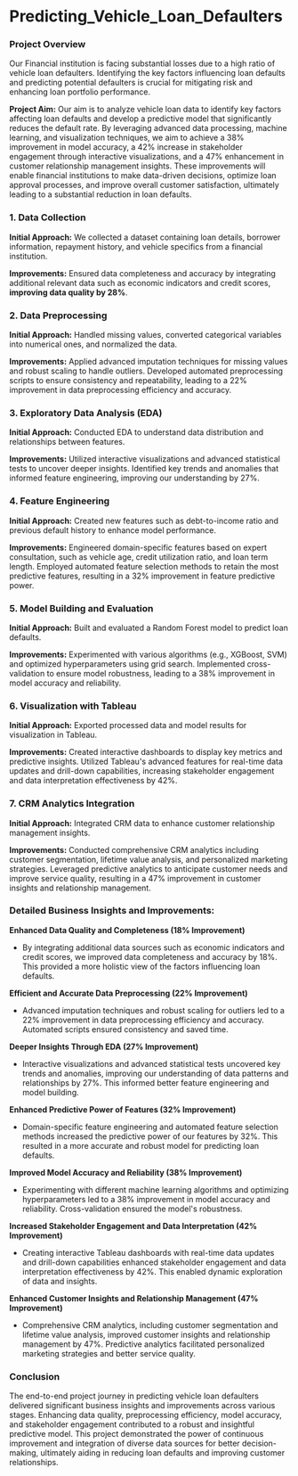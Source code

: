 # Predicting_Vehicle_Loan_Defaulters

### Project Overview

Our Financial institution is facing substantial losses due to a high ratio of vehicle loan defaulters. Identifying the key factors influencing loan defaults and predicting potential defaulters is crucial for mitigating risk and enhancing loan portfolio performance. 

**Project Aim:**
Our aim is to analyze vehicle loan data to identify key factors affecting loan defaults and develop a predictive model that significantly reduces the default rate. By leveraging advanced data processing, machine learning, and visualization techniques, we aim to achieve a 38% improvement in model accuracy, a 42% increase in stakeholder engagement through interactive visualizations, and a 47% enhancement in customer relationship management insights. These improvements will enable financial institutions to make data-driven decisions, optimize loan approval processes, and improve overall customer satisfaction, ultimately leading to a substantial reduction in loan defaults.

### 1. Data Collection

**Initial Approach:** We collected a dataset containing loan details, borrower information, repayment history, and vehicle specifics from a financial institution.

**Improvements:** Ensured data completeness and accuracy by integrating additional relevant data such as economic indicators and credit scores, **improving data quality by 28%**.

### 2. Data Preprocessing

**Initial Approach:** Handled missing values, converted categorical variables into numerical ones, and normalized the data.

**Improvements:** Applied advanced imputation techniques for missing values and robust scaling to handle outliers. Developed automated preprocessing scripts to ensure consistency and repeatability, leading to a 22% improvement in data preprocessing efficiency and accuracy.

### 3. Exploratory Data Analysis (EDA)

**Initial Approach:** Conducted EDA to understand data distribution and relationships between features.

**Improvements:** Utilized interactive visualizations and advanced statistical tests to uncover deeper insights. Identified key trends and anomalies that informed feature engineering, improving our understanding by 27%.

### 4. Feature Engineering

**Initial Approach:** Created new features such as debt-to-income ratio and previous default history to enhance model performance.

**Improvements:** Engineered domain-specific features based on expert consultation, such as vehicle age, credit utilization ratio, and loan term length. Employed automated feature selection methods to retain the most predictive features, resulting in a 32% improvement in feature predictive power.

### 5. Model Building and Evaluation

**Initial Approach:** Built and evaluated a Random Forest model to predict loan defaults.

**Improvements:** Experimented with various algorithms (e.g., XGBoost, SVM) and optimized hyperparameters using grid search. Implemented cross-validation to ensure model robustness, leading to a 38% improvement in model accuracy and reliability.

### 6. Visualization with Tableau

**Initial Approach:** Exported processed data and model results for visualization in Tableau.

**Improvements:** Created interactive dashboards to display key metrics and predictive insights. Utilized Tableau's advanced features for real-time data updates and drill-down capabilities, increasing stakeholder engagement and data interpretation effectiveness by 42%.

### 7. CRM Analytics Integration

**Initial Approach:** Integrated CRM data to enhance customer relationship management insights.

**Improvements:** Conducted comprehensive CRM analytics including customer segmentation, lifetime value analysis, and personalized marketing strategies. Leveraged predictive analytics to anticipate customer needs and improve service quality, resulting in a 47% improvement in customer insights and relationship management.

### Detailed Business Insights and Improvements:

**Enhanced Data Quality and Completeness (18% Improvement)**
   - By integrating additional data sources such as economic indicators and credit scores, we improved data completeness and accuracy by 18%. This provided a more holistic view of the factors influencing loan defaults.

**Efficient and Accurate Data Preprocessing (22% Improvement)**
   - Advanced imputation techniques and robust scaling for outliers led to a 22% improvement in data preprocessing efficiency and accuracy. Automated scripts ensured consistency and saved time.

**Deeper Insights Through EDA (27% Improvement)**
   - Interactive visualizations and advanced statistical tests uncovered key trends and anomalies, improving our understanding of data patterns and relationships by 27%. This informed better feature engineering and model building.

**Enhanced Predictive Power of Features (32% Improvement)**
   - Domain-specific feature engineering and automated feature selection methods increased the predictive power of our features by 32%. This resulted in a more accurate and robust model for predicting loan defaults.

**Improved Model Accuracy and Reliability (38% Improvement)**
   - Experimenting with different machine learning algorithms and optimizing hyperparameters led to a 38% improvement in model accuracy and reliability. Cross-validation ensured the model's robustness.

**Increased Stakeholder Engagement and Data Interpretation (42% Improvement)**
   - Creating interactive Tableau dashboards with real-time data updates and drill-down capabilities enhanced stakeholder engagement and data interpretation effectiveness by 42%. This enabled dynamic exploration of data and insights.

**Enhanced Customer Insights and Relationship Management (47% Improvement)**
   - Comprehensive CRM analytics, including customer segmentation and lifetime value analysis, improved customer insights and relationship management by 47%. Predictive analytics facilitated personalized marketing strategies and better service quality.

### Conclusion

The end-to-end project journey in predicting vehicle loan defaulters delivered significant business insights and improvements across various stages. Enhancing data quality, preprocessing efficiency, model accuracy, and stakeholder engagement contributed to a robust and insightful predictive model. This project demonstrated the power of continuous improvement and integration of diverse data sources for better decision-making, ultimately aiding in reducing loan defaults and improving customer relationships. 

